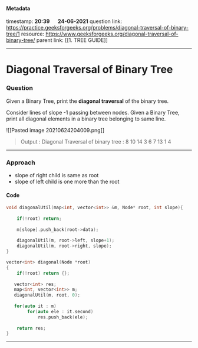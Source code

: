 #### Metadata

timestamp: **20:39**  &emsp;  **24-06-2021**
question link: https://practice.geeksforgeeks.org/problems/diagonal-traversal-of-binary-tree/1
resource: https://www.geeksforgeeks.org/diagonal-traversal-of-binary-tree/
parent link: [[1. TREE GUIDE]]

---

# Diagonal Traversal of Binary Tree

### Question
Given a Binary Tree, print the **diagonal traversal** of the binary tree.

Consider lines of slope -1 passing between nodes. Given a Binary Tree, print all diagonal elements in a binary tree belonging to same line.

![[Pasted image 20210624204009.png]]

>Output : 
Diagonal Traversal of binary tree : 8 10 14 3 6 7 13 1 4
 
---


### Approach

- slope of right child is same as root
- slope of left child is one more than the root

#### Code

``` cpp
void diagonalUtil(map<int, vector<int>> &m, Node* root, int slope){
    
    if(!root) return;
    
    m[slope].push_back(root->data);
    
    diagonalUtil(m, root->left, slope+1);
    diagonalUtil(m, root->right, slope);
}

vector<int> diagonal(Node *root)
{
    if(!root) return {};
    
   vector<int> res;
   map<int, vector<int>> m;
   diagonalUtil(m, root, 0);
   
   for(auto it : m)
        for(auto ele : it.second)
            res.push_back(ele);
        
    return res;
}

```

---


